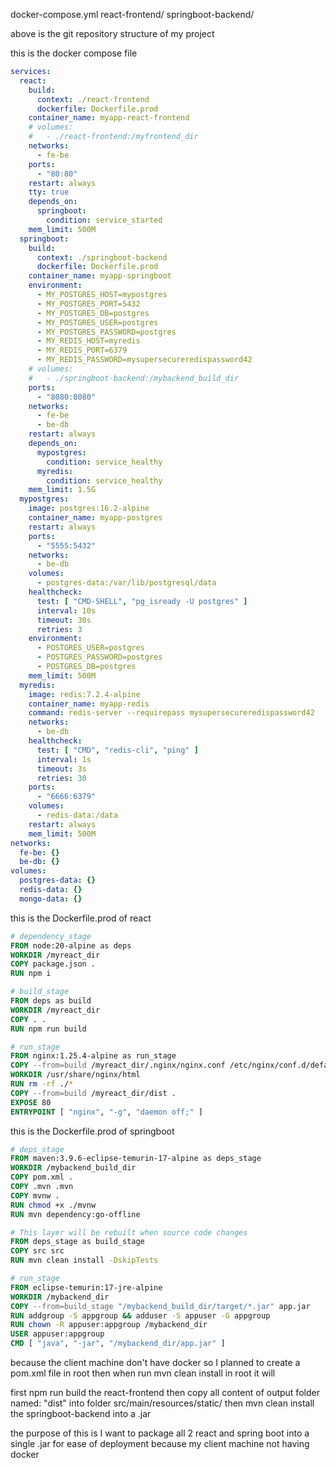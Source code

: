 docker-compose.yml  react-frontend/  springboot-backend/

above is the git repository structure of my project

this is the docker compose file

```yml
services:
  react:
    build: 
      context: ./react-frontend
      dockerfile: Dockerfile.prod
    container_name: myapp-react-frontend
    # volumes:
    #   - ./react-frontend:/myfrontend_dir
    networks:
      - fe-be
    ports:
      - "80:80"
    restart: always
    tty: true
    depends_on:
      springboot: 
        condition: service_started
    mem_limit: 500M
  springboot:
    build:
      context: ./springboot-backend
      dockerfile: Dockerfile.prod
    container_name: myapp-springboot
    environment:
      - MY_POSTGRES_HOST=mypostgres
      - MY_POSTGRES_PORT=5432
      - MY_POSTGRES_DB=postgres
      - MY_POSTGRES_USER=postgres
      - MY_POSTGRES_PASSWORD=postgres
      - MY_REDIS_HOST=myredis
      - MY_REDIS_PORT=6379
      - MY_REDIS_PASSWORD=mysupersecureredispassword42
    # volumes:
    #   - ./springboot-backend:/mybackend_build_dir
    ports:
      - "8080:8080"
    networks:
      - fe-be
      - be-db
    restart: always
    depends_on:
      mypostgres:
        condition: service_healthy
      myredis:
        condition: service_healthy
    mem_limit: 1.5G
  mypostgres:
    image: postgres:16.2-alpine
    container_name: myapp-postgres
    restart: always
    ports:
      - "5555:5432"
    networks:
      - be-db
    volumes:
      - postgres-data:/var/lib/postgresql/data
    healthcheck:
      test: [ "CMD-SHELL", "pg_isready -U postgres" ]
      interval: 10s
      timeout: 30s
      retries: 3
    environment:
      - POSTGRES_USER=postgres
      - POSTGRES_PASSWORD=postgres
      - POSTGRES_DB=postgres
    mem_limit: 500M
  myredis:
    image: redis:7.2.4-alpine
    container_name: myapp-redis
    command: redis-server --requirepass mysupersecureredispassword42
    networks:
      - be-db
    healthcheck:
      test: [ "CMD", "redis-cli", "ping" ]
      interval: 1s
      timeout: 3s
      retries: 30
    ports:
      - "6666:6379"
    volumes:
      - redis-data:/data
    restart: always
    mem_limit: 500M
networks:
  fe-be: {}
  be-db: {}
volumes:
  postgres-data: {}
  redis-data: {}
  mongo-data: {}
```

this is the Dockerfile.prod of react

```Dockerfile
# dependency_stage
FROM node:20-alpine as deps
WORKDIR /myreact_dir
COPY package.json .
RUN npm i

# build_stage
FROM deps as build
WORKDIR /myreact_dir
COPY . .
RUN npm run build

# run_stage
FROM nginx:1.25.4-alpine as run_stage
COPY --from=build /myreact_dir/.nginx/nginx.conf /etc/nginx/conf.d/default.conf
WORKDIR /usr/share/nginx/html
RUN rm -rf ./*
COPY --from=build /myreact_dir/dist .
EXPOSE 80
ENTRYPOINT [ "nginx", "-g", "daemon off;" ]
```

this is the Dockerfile.prod of springboot

```Dockerfile
# deps_stage
FROM maven:3.9.6-eclipse-temurin-17-alpine as deps_stage
WORKDIR /mybackend_build_dir
COPY pom.xml .
COPY .mvn .mvn
COPY mvnw .
RUN chmod +x ./mvnw
RUN mvn dependency:go-offline

# This layer will be rebuilt when source code changes
FROM deps_stage as build_stage
COPY src src
RUN mvn clean install -DskipTests

# run_stage
FROM eclipse-temurin:17-jre-alpine
WORKDIR /mybackend_dir
COPY --from=build_stage "/mybackend_build_dir/target/*.jar" app.jar
RUN addgroup -S appgroup && adduser -S appuser -G appgroup
RUN chown -R appuser:appgroup /mybackend_dir
USER appuser:appgroup
CMD [ "java", "-jar", "/mybackend_dir/app.jar" ]
```


because the client machine don't have docker so I planned to create a pom.xml file in root then when run mvn clean install in root it will

first npm run build the react-frontend then copy all content of output folder named: "dist" into folder src/main/resources/static/ 
then mvn clean install the springboot-backend into a .jar 

the purpose of this is I want to package all 2 react and spring boot into a single .jar for ease of deployment because my client machine not having docker